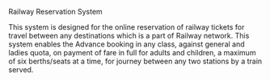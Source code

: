 Railway Reservation System

This system is designed for the online reservation of railway tickets for travel between any destinations which is a part of Railway network. This system enables the Advance booking in any class, against general and ladies quota, on payment of fare in full for adults and children, a maximum of six berths/seats at a time, for journey between any two stations by a train served.
